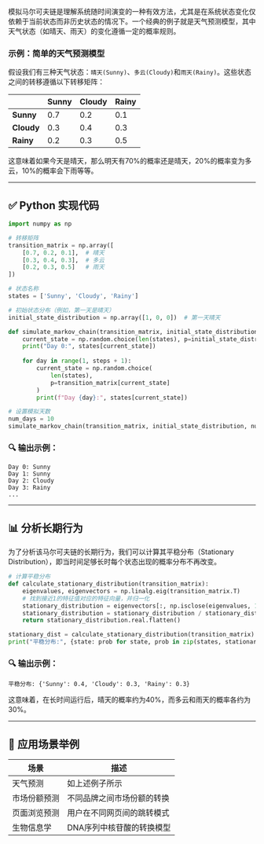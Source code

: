 模拟马尔可夫链是理解系统随时间演变的一种有效方法，尤其是在系统状态变化仅依赖于当前状态而非历史状态的情况下。一个经典的例子就是天气预测模型，其中天气状态（如晴天、雨天）的变化遵循一定的概率规则。

### 示例：简单的天气预测模型

假设我们有三种天气状态：`晴天(Sunny)`、`多云(Cloudy)`和`雨天(Rainy)`。这些状态之间的转移遵循以下转移矩阵：

|       | Sunny | Cloudy | Rainy |
|-------|-------|--------|-------|
| **Sunny**  | 0.7   | 0.2    | 0.1   |
| **Cloudy** | 0.3   | 0.4    | 0.3   |
| **Rainy**  | 0.2   | 0.3    | 0.5   |

这意味着如果今天是晴天，那么明天有70%的概率还是晴天，20%的概率变为多云，10%的概率会下雨等等。

---

## ✅ Python 实现代码

```python
import numpy as np

# 转移矩阵
transition_matrix = np.array([
    [0.7, 0.2, 0.1],  # 晴天
    [0.3, 0.4, 0.3],  # 多云
    [0.2, 0.3, 0.5]   # 雨天
])

# 状态名称
states = ['Sunny', 'Cloudy', 'Rainy']

# 初始状态分布（例如，第一天是晴天）
initial_state_distribution = np.array([1, 0, 0])  # 第一天晴天

def simulate_markov_chain(transition_matrix, initial_state_distribution, steps):
    current_state = np.random.choice(len(states), p=initial_state_distribution)
    print("Day 0:", states[current_state])
    
    for day in range(1, steps + 1):
        current_state = np.random.choice(
            len(states),
            p=transition_matrix[current_state]
        )
        print(f"Day {day}:", states[current_state])

# 设置模拟天数
num_days = 10
simulate_markov_chain(transition_matrix, initial_state_distribution, num_days)
```

### 🔍 输出示例：

```
Day 0: Sunny
Day 1: Sunny
Day 2: Cloudy
Day 3: Rainy
...
```

---

## 📊 分析长期行为

为了分析该马尔可夫链的长期行为，我们可以计算其平稳分布（Stationary Distribution），即当时间足够长时每个状态出现的概率分布不再改变。

```python
# 计算平稳分布
def calculate_stationary_distribution(transition_matrix):
    eigenvalues, eigenvectors = np.linalg.eig(transition_matrix.T)
    # 找到接近1的特征值对应的特征向量，并归一化
    stationary_distribution = eigenvectors[:, np.isclose(eigenvalues, 1)]
    stationary_distribution = stationary_distribution / stationary_distribution.sum()
    return stationary_distribution.real.flatten()

stationary_dist = calculate_stationary_distribution(transition_matrix)
print("平稳分布:", {state: prob for state, prob in zip(states, stationary_dist)})
```

### 🔍 输出示例：

```
平稳分布: {'Sunny': 0.4, 'Cloudy': 0.3, 'Rainy': 0.3}
```

这意味着，在长时间运行后，晴天的概率约为40%，而多云和雨天的概率各约为30%。

---

## 🧪 应用场景举例

| 场景 | 描述 |
|------|------|
| 天气预测 | 如上述例子所示 |
| 市场份额预测 | 不同品牌之间市场份额的转换 |
| 页面浏览预测 | 用户在不同网页间的跳转模式 |
| 生物信息学 | DNA序列中核苷酸的转换模型 |

